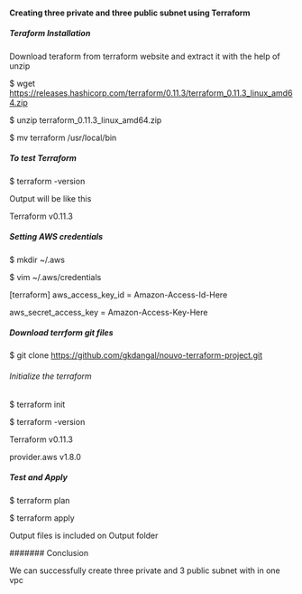 #### Creating three private and three public subnet using Terraform
<!-- -->
##### Teraform Installation
Download teraform from terraform website and extract it with the help of unzip
<!-- -->
$ wget https://releases.hashicorp.com/terraform/0.11.3/terraform_0.11.3_linux_amd64.zip
<!-- -->
$ unzip terraform_0.11.3_linux_amd64.zip
<!-- -->
$ mv terraform /usr/local/bin
<!-- -->
##### To test Terraform
$ terraform -version 
<!-- -->
Output will be like this
<!-- -->
Terraform v0.11.3
<!-- -->
##### Setting AWS credentials 
$ mkdir ~/.aws
<!-- -->
$ vim ~/.aws/credentials
<!-- Add these line on this file -->
<!-- -->
[terraform]
aws_access_key_id = Amazon-Access-Id-Here
<!-- -->
aws_secret_access_key = Amazon-Access-Key-Here
<!-- -->
##### Download terrform git files 
$ git clone https://github.com/gkdangal/nouvo-terraform-project.git
###### Initialize the terraform
$ terraform init
<!-- -->
$ terraform -version
<!-- -->
Terraform v0.11.3
<!-- -->
provider.aws v1.8.0
<!-- -->
##### Test and Apply
<!-- -->
$ terraform plan
<!-- -->
$ terraform apply
<!-- -->
Output files is included on Output folder
<!-- -->
####### Conclusion
<!-- -->
We can successfully create three private and 3 public subnet with in one vpc

















